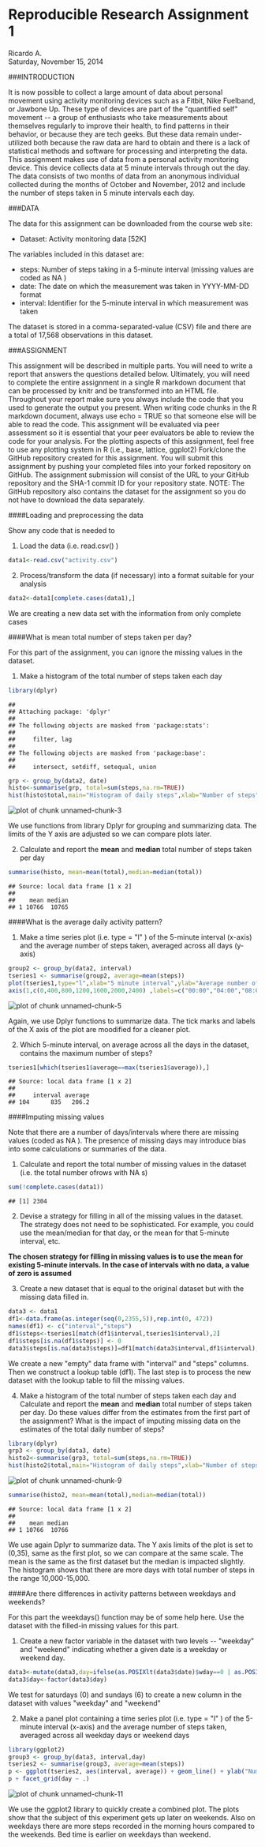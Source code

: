 # Reproducible Research Assignment 1
Ricardo A.  
Saturday, November 15, 2014  

###INTRODUCTION

It is now possible to collect a large amount of data about personal movement using activity
monitoring devices such as a Fitbit, Nike Fuelband, or Jawbone Up. These type of devices are part
of the "quantified self" movement -- a group of enthusiasts who take measurements about
themselves regularly to improve their health, to find patterns in their behavior, or because they are
tech geeks. But these data remain under-utilized both because the raw data are hard to obtain and
there is a lack of statistical methods and software for processing and interpreting the data.
This assignment makes use of data from a personal activity monitoring device. This device collects
data at 5 minute intervals through out the day. The data consists of two months of data from an
anonymous individual collected during the months of October and November, 2012 and include the
number of steps taken in 5 minute intervals each day.

###DATA

The data for this assignment can be downloaded from the course web site:

- Dataset: Activity monitoring data [52K]

The variables included in this dataset are:

- steps: Number of steps taking in a 5-minute interval (missing values are coded as NA )
- date: The date on which the measurement was taken in YYYY-MM-DD format
- interval: Identifier for the 5-minute interval in which measurement was taken

The dataset is stored in a comma-separated-value (CSV) file and there are a total of 17,568 observations in this dataset.

###ASSIGNMENT

This assignment will be described in multiple parts. You will need to write a report that answers the
questions detailed below. Ultimately, you will need to complete the entire assignment in a single R
markdown document that can be processed by knitr and be transformed into an HTML file.
Throughout your report make sure you always include the code that you used to generate the output
you present. When writing code chunks in the R markdown document, always use echo = TRUE so
that someone else will be able to read the code. This assignment will be evaluated via peer
assessment so it is essential that your peer evaluators be able to review the code for your
analysis.
For the plotting aspects of this assignment, feel free to use any plotting system in R (i.e., base,
lattice, ggplot2)
Fork/clone the GitHub repository created for this assignment. You will submit this assignment by
pushing your completed files into your forked repository on GitHub. The assignment submission will
consist of the URL to your GitHub repository and the SHA-1 commit ID for your repository state.
NOTE: The GitHub repository also contains the dataset for the assignment so you do not have to
download the data separately.

####Loading and preprocessing the data

Show any code that is needed to

1. Load the data (i.e. read.csv() )


```r
data1<-read.csv("activity.csv")
```

2. Process/transform the data (if necessary) into a format suitable for your analysis


```r
data2<-data1[complete.cases(data1),]
```

We are creating a new data set with the information from only complete cases

####What is mean total number of steps taken per day?

For this part of the assignment, you can ignore the missing values in the dataset.

1. Make a histogram of the total number of steps taken each day


```r
library(dplyr)
```

```
## 
## Attaching package: 'dplyr'
## 
## The following objects are masked from 'package:stats':
## 
##     filter, lag
## 
## The following objects are masked from 'package:base':
## 
##     intersect, setdiff, setequal, union
```

```r
grp <- group_by(data2, date)
histo<-summarise(grp, total=sum(steps,na.rm=TRUE))
hist(histo$total,main="Histogram of daily steps",xlab="Number of steps",ylim=c(0,35))
```

![plot of chunk unnamed-chunk-3](./PA1_template_files/figure-html/unnamed-chunk-3.png) 

We use functions from library Dplyr for grouping and summarizing data. The limits of the Y axis are adjusted so we can compare plots later.

2. Calculate and report the **mean** and **median** total number of steps taken per day


```r
summarise(histo, mean=mean(total),median=median(total))
```

```
## Source: local data frame [1 x 2]
## 
##    mean median
## 1 10766  10765
```

####What is the average daily activity pattern?

1. Make a time series plot (i.e. type = "l" ) of the 5-minute interval (x-axis) and the average number of steps taken, averaged across all days (y-axis)


```r
group2 <- group_by(data2, interval)
tseries1 <- summarise(group2, average=mean(steps))
plot(tseries1,type="l",xlab="5 minute interval",ylab="Average number of steps",xaxt="n")
axis(1,c(0,400,800,1200,1600,2000,2400) ,labels=c("00:00","04:00","08:00","12:00","16:00","20:00","24:00"))
```

![plot of chunk unnamed-chunk-5](./PA1_template_files/figure-html/unnamed-chunk-5.png) 

Again, we use Dplyr functions to summarize data. The tick marks and labels of the X axis of the plot are moodified for a cleaner plot.

2. Which 5-minute interval, on average across all the days in the dataset, contains the maximum number of steps?


```r
tseries1[which(tseries1$average==max(tseries1$average)),]
```

```
## Source: local data frame [1 x 2]
## 
##     interval average
## 104      835   206.2
```

####Imputing missing values

Note that there are a number of days/intervals where there are missing values (coded as NA ). The presence of missing days may introduce bias into some calculations or summaries of the data.

1. Calculate and report the total number of missing values in the dataset (i.e. the total number ofrows with NA s)


```r
sum(!complete.cases(data1))
```

```
## [1] 2304
```

2. Devise a strategy for filling in all of the missing values in the dataset. The strategy does not need to be sophisticated. For example, you could use the mean/median for that day, or the mean for that 5-minute interval, etc.

**The chosen strategy for filling in missing values is to use the mean for existing
5-minute intervals. In the case of intervals with no data, a value of zero is assumed**

3. Create a new dataset that is equal to the original dataset but with the missing data filled in.


```r
data3 <- data1
df1<-data.frame(as.integer(seq(0,2355,5)),rep.int(0, 472))
names(df1) <- c("interval","steps")
df1$steps<-tseries1[match(df1$interval,tseries1$interval),2]
df1$steps[is.na(df1$steps)] <- 0
data3$steps[is.na(data3$steps)]=df1[match(data3$interval,df1$interval),2]
```

We create a new "empty" data frame with "interval" and "steps" columns. Then we construct a lookup table (df1). The last step is to process the new dataset with the lookup table to fill the missing values.

4. Make a histogram of the total number of steps taken each day and Calculate and report the **mean** and **median** total number of steps taken per day. Do these values differ from the estimates from the first part of the assignment? What is the impact of imputing missing data on the estimates of the total daily number of steps?


```r
library(dplyr)
grp3 <- group_by(data3, date)
histo2<-summarise(grp3, total=sum(steps,na.rm=TRUE))
hist(histo2$total,main="Histogram of daily steps",xlab="Number of steps",ylim=c(0,35))
```

![plot of chunk unnamed-chunk-9](./PA1_template_files/figure-html/unnamed-chunk-9.png) 

```r
summarise(histo2, mean=mean(total),median=median(total))
```

```
## Source: local data frame [1 x 2]
## 
##    mean median
## 1 10766  10766
```

We use again Dplyr to summarize data. The Y axis limits of the plot is set to (0,35), same as the first plot, so we can compare at the same scale. The mean is the same as the first dataset but the median is impacted slightly. The histogram shows that there are more days with total number of steps in the range 10,000-15,000.

####Are there differences in activity patterns between weekdays and weekends?

For this part the weekdays() function may be of some help here. Use the dataset with the filled-in missing values for this part.

1. Create a new factor variable in the dataset with two levels -- "weekday" and "weekend" indicating whether a given date is a weekday or weekend day.


```r
data3<-mutate(data3,day=ifelse(as.POSIXlt(data3$date)$wday==0 | as.POSIXlt(data3$date)$wday==6 ,"weekend","weekday"))
data3$day<-factor(data3$day)
```

We test for saturdays (0) and sundays (6) to create a new column in the dataset with values "weekday" and "weekend"

2. Make a panel plot containing a time series plot (i.e. type = "l" ) of the 5-minute interval (x-axis) and the average number of steps taken, averaged across all weekday days or weekend days


```r
library(ggplot2)
group3 <- group_by(data3, interval,day)
tseries2 <- summarise(group3, average=mean(steps))
p <- ggplot(tseries2, aes(interval, average)) + geom_line() + ylab("Number of steps")
p + facet_grid(day ~ .)
```

![plot of chunk unnamed-chunk-11](./PA1_template_files/figure-html/unnamed-chunk-11.png) 

We use the ggplot2 library to quickly create a combined plot. The plots show that the subject of this experiment gets up later on weekends. Also on weekdays there are more steps recorded in the morning hours compared to the weekends. Bed time is earlier on weekdays than weekend.
